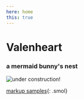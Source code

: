 ```yaml
---
here: home
this: true
---
```


# Valenheart
### a mermaid bunny's nest

![under construction!](http://textfiles.com/underconstruction/BaBajaCanyon9450construct4.gif)

[markup samples](/markup.html){: .smol}
